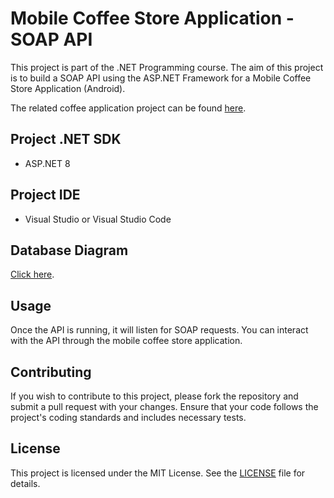 
# Mobile Coffee Store Application - SOAP API

This project is part of the .NET Programming course. The aim of this project is to build a SOAP API using the ASP.NET Framework for a Mobile Coffee Store Application (Android).

The related coffee application project can be found [here](https://github.com/tuan0919/coffee-mobile).

## Project .NET SDK

- ASP.NET 8

## Project IDE

- Visual Studio or Visual Studio Code

## Database Diagram

[Click here](https://drive.google.com/file/d/1DF6kLdbr7OPlJJQuyPDbu95Be-l8B5WN/view?usp=sharing).

## Usage

Once the API is running, it will listen for SOAP requests. You can interact with the API through the mobile coffee store application.

## Contributing

If you wish to contribute to this project, please fork the repository and submit a pull request with your changes. Ensure that your code follows the project's coding standards and includes necessary tests.

## License

This project is licensed under the MIT License. See the [LICENSE](LICENSE) file for details.
